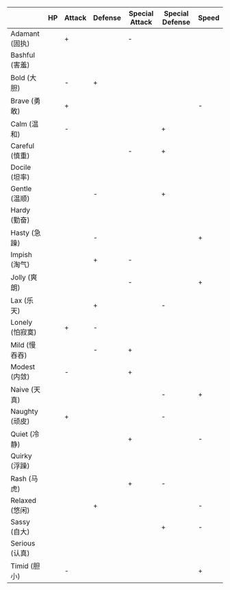 |               |HP             |Attack         |Defense        |Special Attack |Special Defense|Speed          |
|---------------|---------------|---------------|---------------|---------------|---------------|---------------|
|Adamant (固执) |               |+              |               |-              |               |               |
|Bashful (害羞) |               |               |               |               |               |               |
|Bold (大胆)    |               |-              |+              |               |               |               |
|Brave (勇敢)   |               |+              |               |               |               |-              |
|Calm (温和)    |               |-              |               |               |+              |               |
|Careful (慎重) |               |               |               |-              |+              |               |
|Docile (坦率)  |               |               |               |               |               |               |
|Gentle (温顺)  |               |               |-              |               |+              |               |
|Hardy (勤奋)   |               |               |               |               |               |               |
|Hasty (急躁)   |               |               |-              |               |               |+              |
|Impish (淘气)  |               |               |+              |-              |               |               |
|Jolly (爽朗)   |               |               |               |-              |               |+              |
|Lax (乐天)     |               |               |+              |               |-              |               |
|Lonely (怕寂寞)|               |+              |-              |               |               |               |
|Mild (慢吞吞)  |               |               |-              |+              |               |               |
|Modest (内敛)  |               |-              |               |+              |               |               |
|Naive (天真)   |               |               |               |               |-              |+              |
|Naughty (顽皮) |               |+              |               |               |-              |               |
|Quiet (冷静)   |               |               |               |+              |               |-              |
|Quirky (浮躁)  |               |               |               |               |               |               |
|Rash (马虎)    |               |               |               |+              |-              |               |
|Relaxed (悠闲) |               |               |+              |               |               |-              |
|Sassy (自大)   |               |               |               |               |+              |-              |
|Serious (认真) |               |               |               |               |               |               |
|Timid (胆小)   |               |-              |               |               |               |+              |
